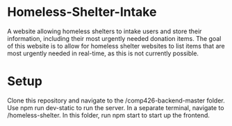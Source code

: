 # Homeless-Shelter-Intake
A website allowing homeless shelters to intake users and store their information, including their most urgently needed donation items. The goal of this website is to allow for homeless shelter websites to list items that are most urgently needed in real-time, as this is not currently possible.

# Setup
Clone this repository and navigate to the /comp426-backend-master folder. Use npm run dev-static to run the server. In a separate terminal, navigate to /homeless-shelter. In this folder, run npm start to start up the frontend. 
